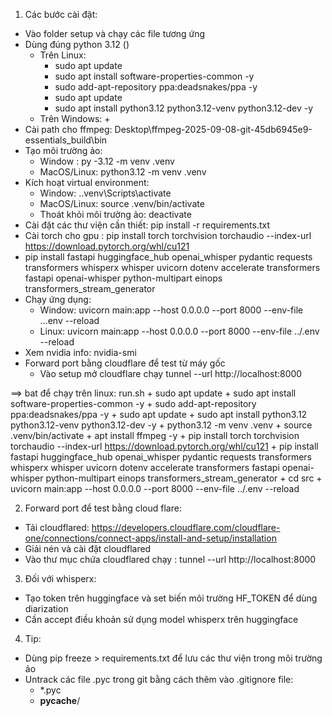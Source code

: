 1. Các bước cài đặt:
  + Vào folder setup và chạy các file tương ứng
  + Dùng đúng python 3.12 ()
    + Trên Linux: 
      + sudo apt update
      + sudo apt install software-properties-common -y
      + sudo add-apt-repository ppa:deadsnakes/ppa -y
      + sudo apt update
      + sudo apt install python3.12 python3.12-venv python3.12-dev -y
    + Trên Windows:
      + 
  + Cài path cho ffmpeg: Desktop\ffmpeg-2025-09-08-git-45db6945e9-essentials_build\bin
  + Tạo môi trường ảo: 
    + Window : py -3.12 -m venv .venv
    + MacOS/Linux: python3.12 -m venv .venv
  + Kích hoạt virtual environment:
    + Window: .\.venv\Scripts\activate
    + MacOS/Linux: source .venv/bin/activate
    + Thoát khỏi môi trường ảo: deactivate
  + Cài đặt các thư viện cần thiết: pip install -r requirements.txt
  + Cài torch cho gpu : pip install torch torchvision torchaudio --index-url https://download.pytorch.org/whl/cu121
  + pip install fastapi huggingface_hub openai_whisper pydantic requests transformers whisperx whisper uvicorn dotenv accelerate transformers fastapi openai-whisper python-multipart einops transformers_stream_generator
  + Chạy ứng dụng: 
    + Window: uvicorn main:app --host 0.0.0.0 --port 8000 --env-file ..\.env --reload
    + Linux: uvicorn main:app --host 0.0.0.0 --port 8000 --env-file ../.env --reload
  + Xem nvidia info: nvidia-smi
  + Forward port bằng cloudflare để test từ máy gốc
    + Vào setup mở cloudflare chạy tunnel --url http://localhost:8000

==> bat để chạy trên linux: run.sh
      + sudo apt update
      + sudo apt install software-properties-common -y
      + sudo add-apt-repository ppa:deadsnakes/ppa -y
      + sudo apt update
      + sudo apt install python3.12 python3.12-venv python3.12-dev -y
      + python3.12 -m venv .venv
      + source .venv/bin/activate
      + apt install ffmpeg -y
      + pip install torch torchvision torchaudio --index-url https://download.pytorch.org/whl/cu121
      + pip install fastapi huggingface_hub openai_whisper pydantic requests transformers whisperx whisper uvicorn dotenv accelerate transformers fastapi openai-whisper python-multipart einops transformers_stream_generator
      + cd src
      + uvicorn main:app --host 0.0.0.0 --port 8000 --env-file ../.env --reload


2. Forward port để test bằng cloud flare:
  + Tải cloudflared: https://developers.cloudflare.com/cloudflare-one/connections/connect-apps/install-and-setup/installation
  + Giải nén và cài đặt cloudflared
  + Vào thư mục chứa cloudflared chạy : tunnel --url http://localhost:8000

3. Đối với whisperx:
  + Tạo token trên huggingface và set biến môi trường HF_TOKEN để dùng diarization
  + Cần accept điều khoản sử dụng model whisperx trên huggingface

4. Tip:
  + Dùng pip freeze > requirements.txt để lưu các thư viện trong môi trường ảo
  + Untrack các file .pyc trong git bằng cách thêm vào .gitignore file:
    + *.pyc
    + __pycache__/